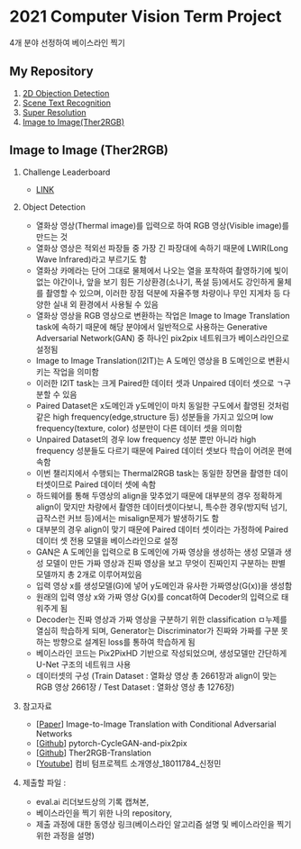 # 2021 Computer Vision Term Project
4개 분야 선정하여 베이스라인 찍기
## My Repository
1. [2D Objection Detection](https://github.com/JYEDU/CV_YOLOv5)
2. [Scene Text Recognition](https://github.com/JYEDU/CV_Scene_Text_Recognition)
3. [Super Resolution](https://github.com/JYEDU/CV_Super_Resolution)
4. [Image to Image(Ther2RGB)](https://github.com/JYEDU/CV_Image-To-Image)


## Image to Image (Ther2RGB)

1. Challenge Leaderboard
    - [LINK](http://203.250.148.129:3088/web/challenges/challenge-page/39/overview)
    
2. Object Detection
    - 열화상 영상(Thermal image)를 입력으로 하여 RGB 영상(Visible image)를 만드는 것
    - 열화상 영상은 적외선 파장들 중 가장 긴 파장대에 속하기 때문에 LWIR(Long Wave Infrared)라고 부르기도 함
    - 열화상 카메라는 단어 그대로 물체에서 나오는 열을 포착하여 촬영하기에 빛이 없는 야간이나, 앞을 보기 힘든 기상환경(소나기, 폭설 등)에서도 강인하게 물체를 촬영할 수 있으며, 이러한 장점 덕분에 자율주행 차량이나 무인 지게차 등 다양한 실내 외 환경에서 사용될 수 있음
    - 열화상 영상을 RGB 영상으로 변환하는 작업은 Image to Image Translation task에 속하기 때문에 해당 분야에서 일반적으로 사용하는 Generative Adversarial Network(GAN) 중 하나인 pix2pix 네트워크가 베이스라인으로 설정됨
    - Image to Image Translation(I2IT)는 A 도메인 영상을 B 도메인으로 변환시키는 작업을 의미함
    - 이러한 I2IT task는 크게 Paired한 데이터 셋과 Unpaired 데이터 셋으로 ㄱ구분할 수 있음
    - Paired Dataset은 x도메인과 y도메인이 마치 동일한 구도에서 촬영된 것처럼 같은 high frequency(edge,structure 등) 성분들을 가지고 있으며 low frequency(texture, color) 성분만이 다른 데이터 셋을 의미함
    - Unpaired Dataset의 경우 low frequency 성분 뿐만 아니라 high frequency 성분들도 다르기 때문에 Paired 데이터 셋보다 학습이 어려운 편에 속함
    - 이번 챌리지에서 수행되는 Thermal2RGB task는 동일한 장면을 촬영한 데이터셋이므로 Paired 데이터 셋에 속함
    - 하드웨어를 통해 두영상의 align을 맞추었기 때문에 대부분의 경우 정확하게 align이 맞지만 차량에서 촬영한 데이터셋이다보니, 특수한 경우(방지턱 넘기, 급작스런 커브 등)에서는 misalign문제가 발생하기도 함
    - 대부분의 경우 align이 맞기 때문에 Paired 데이터 셋이라는 가정하에 Paired 데이터 셋 전용 모델을 베이스라인으로 설정
    - GAN은 A 도메인을 입력으로 B 도메인에 가짜 영상을 생성하는 생성 모델과 생성 모델이 만든 가짜 영상과 진짜 영상을 보고 무엇이 진짜인지 구분하는 판별 모델까지 총 2개로 이루어져있음
    - 입력 영상 x를 생성모델(G)에 넣어 y도메인과 유사한 가짜영상(G(x))을 생성함
    - 원래의 입력 영상 x와 가짜 영상 G(x)를 concat하여 Decoder의 입력으로 태워주게 됨
    - Decoder는 진짜 영상과 가짜 영상을 구분하기 위한 classification ㅁ누제를 열심히 학습하게 되며, Generator는 Discriminator가 진짜와 가짜를 구분 못하는 방향으로 설계된 loss를 통하여 학습하게 됨
    - 베이스라인 코드는 Pix2PixHD 기반으로 작성되었으며, 생성모델만 간단하게 U-Net 구조의 네트워크 사용
    - 데이터셋의 구성 (Train Dataset : 열화상 영상 총 2661장과 align이 맞는 RGB 영상 2661장 / Test Dataset : 열화상 영상 총 1276장)

3. 참고자료
    - [[Paper](https://arxiv.org/pdf/1611.07004.pdf)] Image-to-Image Translation with Conditional Adversarial Networks
    - [[Github](https://github.com/junyanz/pytorch-CycleGAN-and-pix2pix)] pytorch-CycleGAN-and-pix2pix
    - [[Github](https://github.com/sjmin99/Ther2RGB-Translation)] Ther2RGB-Translation
    - [[Youtube](https://www.youtube.com/watch?v=z3HnZAOMbaQ&list=PL1xKqHsVFgvnM3zhBkbTZy5l_13x5R3Jq&index=13)] 컴비 텀프로젝트 소개영상_18011784_신정민

4. 제출할 파일 : 
    - eval.ai 리더보드상의 기록 캡쳐본, 
    - 베이스라인을 찍기 위한 나의 repository, 
    - 제출 과정에 대한 동영상 링크(베이스라인 알고리즘 설명 및 베이스라인을 찍기 위한 과정을 설명)

